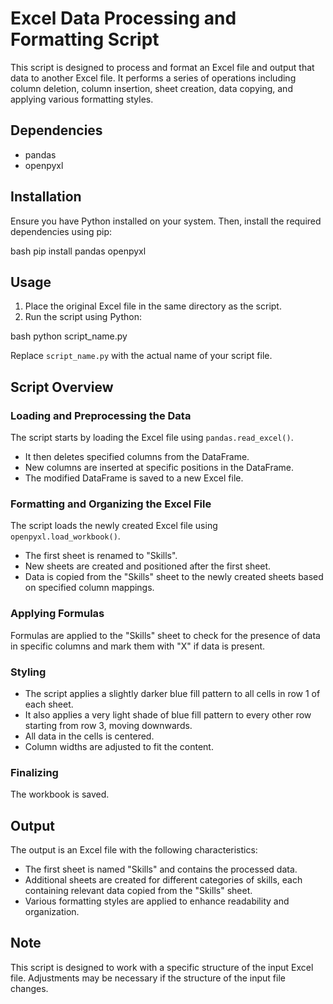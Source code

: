 # Excel Data Processing and Formatting Script

This script is designed to process and format an Excel file and output that data to another Excel file. It performs a series of operations including column deletion, column insertion, sheet creation, data copying, and applying various formatting styles.

## Dependencies

- pandas
- openpyxl

## Installation

Ensure you have Python installed on your system. Then, install the required dependencies using pip:

bash pip install pandas openpyxl


## Usage

1. Place the original Excel file in the same directory as the script.
2. Run the script using Python:

bash python script_name.py


Replace `script_name.py` with the actual name of your script file.

## Script Overview

### Loading and Preprocessing the Data

The script starts by loading the Excel file using `pandas.read_excel()`.

- It then deletes specified columns from the DataFrame.
- New columns are inserted at specific positions in the DataFrame.
- The modified DataFrame is saved to a new Excel file.

### Formatting and Organizing the Excel File

The script loads the newly created Excel file using `openpyxl.load_workbook()`.

- The first sheet is renamed to "Skills".
- New sheets are created and positioned after the first sheet.
- Data is copied from the "Skills" sheet to the newly created sheets based on specified column mappings.

### Applying Formulas

Formulas are applied to the "Skills" sheet to check for the presence of data in specific columns and mark them with "X" if data is present.

### Styling

- The script applies a slightly darker blue fill pattern to all cells in row 1 of each sheet.
- It also applies a very light shade of blue fill pattern to every other row starting from row 3, moving downwards.
- All data in the cells is centered.
- Column widths are adjusted to fit the content.

### Finalizing

The workbook is saved.

## Output

The output is an Excel file with the following characteristics:

- The first sheet is named "Skills" and contains the processed data.
- Additional sheets are created for different categories of skills, each containing relevant data copied from the "Skills" sheet.
- Various formatting styles are applied to enhance readability and organization.

## Note

This script is designed to work with a specific structure of the input Excel file. Adjustments may be necessary if the structure of the input file changes.
